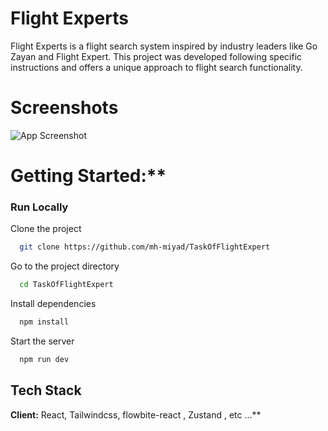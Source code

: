 
# Flight Experts  

 Flight Experts is a flight search system inspired by industry leaders like Go Zayan and Flight Expert. This project was developed following specific instructions and offers a unique approach to flight search functionality.

# Screenshots

![App Screenshot](https://i.ibb.co/TYN8QVh/ioio.png)

# Getting Started:**
### Run Locally

Clone the project

```bash
  git clone https://github.com/mh-miyad/TaskOfFlightExpert
```

Go to the project directory

```bash
  cd TaskOfFlightExpert
```

Install dependencies

```bash
  npm install
```

Start the server

```bash
  npm run dev
```


## Tech Stack

**Client:** React, Tailwindcss, flowbite-react , Zustand , etc ...**

